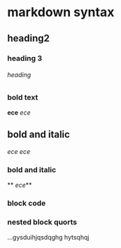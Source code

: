 # markdown syntax
## heading2
### heading 3
######  heading 
### bold text
**ece**
_ece_
## bold and italic
*ece*
_ece_
### bold and italic
** _ece_**
### block code
### nested block quorts
...gysduihjqsdqghg
hytsqhqj
